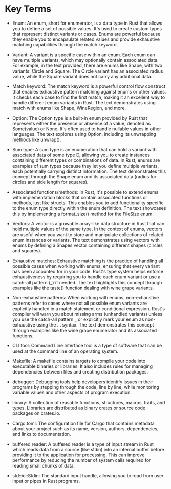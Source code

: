 # Key Terms

- Enum: An enum, short for enumerator, is a data type in Rust that allows you to define a set of possible values. It's used to create custom types that represent distinct variants or cases. Enums are powerful because they enable you to encapsulate related values and provide exhaustive matching capabilities through the match keyword.

- Variant: A variant is a specific case within an enum. Each enum can have multiple variants, which may optionally contain associated data. For example, in the text provided, there are enums like Shape, with two variants: Circle and Square. The Circle variant has an associated radius value, while the Square variant does not carry any additional data.

- Match keyword: The match keyword is a powerful control flow construct that enables exhaustive pattern matching against enums or other values. It checks each case to find the first match, making it an excellent way to handle different enum variants in Rust. The text demonstrates using match with enums like Shape, WineRegion, and more.

- Option: The Option type is a built-in enum provided by Rust that represents either the presence or absence of a value, denoted as Some(value) or None. It's often used to handle nullable values in other languages. The text explores using Option, including its unwrapping methods like unwrap().

- Sum type: A sum type is an enumeration that can hold a variant with associated data of some type D, allowing you to create instances containing different types or combinations of data. In Rust, enums are examples of sum types because they let you define multiple variants, each potentially carrying distinct information. The text demonstrates this concept through the Shape enum and its associated data (radius for circles and side length for squares).

- Associated functions/methods: In Rust, it's possible to extend enums with implementation blocks that contain associated functions or methods, just like structs. This enables you to add functionality specific to the enum type directly within the enum definition. The text showcases this by implementing a format_size() method for the FileSize enum.

- Vectors: A vector is a growable array-like data structure in Rust that can hold multiple values of the same type. In the context of enums, vectors are useful when you want to store and manipulate collections of related enum instances or variants. The text demonstrates using vectors with enums by defining a Shapes vector containing different shapes (circles and squares).

- Exhaustive matches: Exhaustive matching is the practice of handling all possible cases when working with enums, ensuring that every variant has been accounted for in your code. Rust's type system helps enforce exhaustiveness by requiring you to handle each enum variant or use a catch-all pattern (_) if needed. The text highlights this concept through examples like the taste() function dealing with wine grape variants.

- Non-exhaustive patterns: When working with enums, non-exhaustive patterns refer to cases where not all possible enum variants are explicitly handled in a match statement or conditional expression. Rust's compiler will warn you about missing arms (unhandled variants) unless you use the catch-all pattern _ or explicitly mark your enum as non-exhaustive using the ... syntax. The text demonstrates this concept through examples like the wine grape enumerator and its associated functions.

- CLI tool: Command Line Interface tool is a type of software that can be used at the command line of an operating system.

- Makefile: A makefile contains targets to compile your code into executable binaries or libraries. It also includes rules for managing dependencies between files and creating distribution packages.

- debugger: Debugging tools help developers identify issues in their programs by stepping through the code, line by line, while monitoring variable values and other aspects of program execution.

- library: A collection of reusable functions, structures, macros, traits, and types. Libraries are distributed as binary crates or source code packages on crates.io.

- Cargo.toml: The configuration file for Cargo that contains metadata about your project such as its name, version, authors, dependencies, and links to documentation.

- buffered reader: A buffered reader is a type of input stream in Rust which reads data from a source (like stdin) into an internal buffer before providing it to the application for processing. This can improve performance by reducing the number of system calls required for reading small chunks of data.

- std::io::Stdin: The standard input handle, allowing you to read from user input or pipes in Rust programs.
